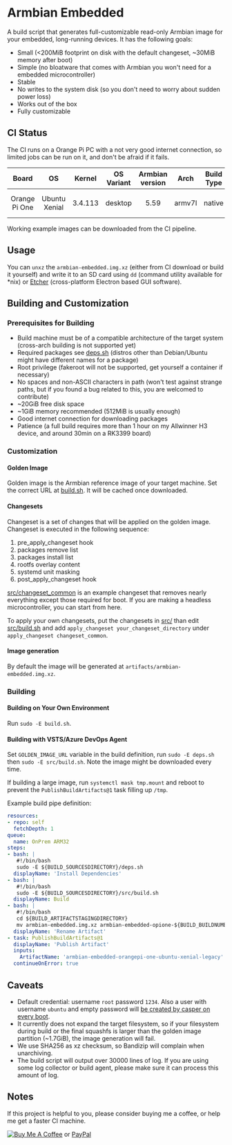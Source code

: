 # Armbian Embedded

A build script that generates full-customizable read-only Armbian image for your embedded, long-running devices. It has the following goals:

* Small (<200MiB footprint on disk with the default changeset, ~30MiB memory after boot)
* Simple (no bloatware that comes with Armbian you won't need for a embedded microcontroller)
* Stable
* No writes to the system disk (so you don't need to worry about sudden power loss)
* Works out of the box
* Fully customizable

## CI Status

The CI runs on a Orange Pi PC with a not very good internet connection, so limited jobs can be run on it, and don't be afraid if it fails.

| Board | OS | Kernel | OS Variant | Armbian version | Arch | Build Type | Status |
| :---: | :---: | :---: | :---: | :---: | :---: | :---: | :---: |
| Orange Pi One | Ubuntu Xenial | 3.4.113 | desktop | 5.59 | armv7l | native | [![Build Status](https://dev.azure.com/nekomimiswitch/General/_apis/build/status/Armbian%20Embedded%20Reference%20Image%20(armv7l))](https://dev.azure.com/nekomimiswitch/General/_build/latest?definitionId=18) |

Working example images can be downloaded from the CI pipeline. 

## Usage

You can `unxz` the `armbian-embedded.img.xz` (either from CI download or build it yourself) and write it to an SD card using `dd` (command utility available for \*nix) or [Etcher](https://etcher.io/) (cross-platform Electron based GUI software).

## Building and Customization

### Prerequisites for Building

* Build machine must be of a compatible architecture of the target system (cross-arch building is not supported yet)
* Required packages see [deps.sh](deps.sh) (distros other than Debian/Ubuntu might have different names for a package)
* Root privilege (fakeroot will not be supported, get yourself a container if necessary)
* No spaces and non-ASCII characters in path (won't test against strange paths, but if you found a bug related to this, you are welcomed to contribute)
* ~20GiB free disk space
* ~1GiB memory recommended (512MiB is usually enough)
* Good internet connection for downloading packages
* Patience (a full build requires more than 1 hour on my Allwinner H3 device, and around 30min on a RK3399 board)

### Customization

#### Golden Image

Golden image is the Armbian reference image of your target machine. Set the correct URL at [build.sh](build.sh#L6). It will be cached once downloaded.

#### Changesets

Changeset is a set of changes that will be applied on the golden image. Changeset is executed in the following sequence:

1. pre_apply_changeset hook
2. packages remove list
3. packages install list
4. rootfs overlay content
5. systemd unit masking
6. post_apply_changeset hook

[src/changeset_common](src/changeset_common) is an example changeset that removes nearly everything except those required for boot. If you are making a headless microcontroller, you can start from here. 

To apply your own changesets, put the changesets in [src/](src/) than edit [src/build.sh](src/build.sh) and add `apply_changeset your_changeset_directory` under `apply_changeset changeset_common`.

#### Image generation

By default the image will be generated at `artifacts/armbian-embedded.img.xz`. 

### Building

#### Building on Your Own Environment

Run `sudo -E build.sh`. 

#### Building with VSTS/Azure DevOps Agent

Set `GOLDEN_IMAGE_URL` variable in the build definition, run `sudo -E deps.sh` then `sudo -E src/build.sh`. Note the image might be downloaded every time.

If building a large image, run `systemctl mask tmp.mount` and reboot to prevent the `PublishBuildArtifacts@1` task filling up `/tmp`.

Example build pipe definition:

```yaml
resources:
- repo: self
  fetchDepth: 1
queue:
  name: OnPrem ARM32
steps:
- bash: |
   #!/bin/bash
   sudo -E ${BUILD_SOURCESDIRECTORY}/deps.sh 
  displayName: 'Install Dependencies'
- bash: |
   #!/bin/bash
   sudo -E ${BUILD_SOURCESDIRECTORY}/src/build.sh 
  displayName: Build
- bash: |
   #!/bin/bash
   cd ${BUILD_ARTIFACTSTAGINGDIRECTORY}
   mv armbian-embedded.img.xz armbian-embedded-opione-${BUILD_BUILDNUMBER}.img.xz
  displayName: 'Rename Artifact'
- task: PublishBuildArtifacts@1
  displayName: 'Publish Artifact'
  inputs:
    ArtifactName: 'armbian-embedded-orangepi-one-ubuntu-xenial-legacy'
  continueOnError: true
```

## Caveats

* Default credential: username `root` password `1234`. Also a user with username `ubuntu` and empty password will [be created by casper on every boot](https://askubuntu.com/questions/448883/change-default-username-in-livecd). 
* It currently does not expand the target filesystem, so if your filesystem during build or the final squashfs is larger than the golden image partition (~1.7GiB), the image generation will fail.
* We use SHA256 as xz checksum, so Bandizip will complain when unarchiving.
* The build script will output over 30000 lines of log. If you are using some log collector or build agent, please make sure it can process this amount of log.

## Notes

If this project is helpful to you, please consider buying me a coffee, or help me get a faster CI machine.

[![Buy Me A Coffee](https://www.buymeacoffee.com/assets/img/custom_images/orange_img.png)](https://www.buymeacoffee.com/Jamesits) or [PayPal](https://paypal.me/Jamesits)
